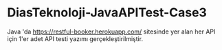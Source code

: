 # DiasTeknoloji-JavaAPITest-Case3
Java 'da https://restful-booker.herokuapp.com/ sitesinde yer alan her API için 1'er adet API testi yazımı gerçekleştirilmiştir.

